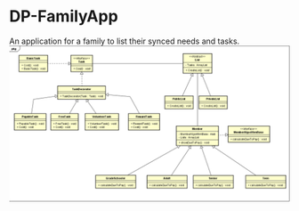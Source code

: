 # DP-FamilyApp
An application for a family to list their synced needs and tasks.
![UML Diagram](UML.PNG "Family App UML")
